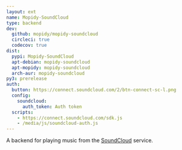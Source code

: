 ```yaml
---
layout: ext
name: Mopidy-SoundCloud
type: backend
dev:
  github: mopidy/mopidy-soundcloud
  circleci: true
  codecov: true
dist:
  pypi: Mopidy-SoundCloud
  apt-debian: mopidy-soundcloud
  apt-mopidy: mopidy-soundcloud
  arch-aur: mopidy-soundcloud
py3: prerelease
auth:
  button: https://connect.soundcloud.com/2/btn-connect-sc-l.png
  config:
    soundcloud:
      auth_token: Auth token
  scripts:
    - https://connect.soundcloud.com/sdk.js
    - /media/js/soundcloud-auth.js
---
```


A backend for playing music from the
[SoundCloud](https://soundcloud.com/) service.
